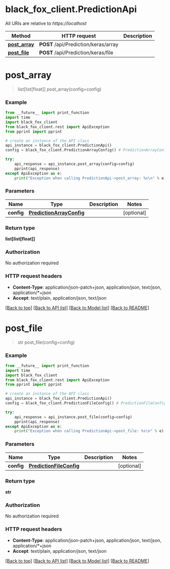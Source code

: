 # black_fox_client.PredictionApi

All URIs are relative to *https://localhost*

Method | HTTP request | Description
------------- | ------------- | -------------
[**post_array**](PredictionApi.md#post_array) | **POST** /api/Prediction/keras/array | 
[**post_file**](PredictionApi.md#post_file) | **POST** /api/Prediction/keras/file | 


# **post_array**
> list[list[float]] post_array(config=config)



### Example
```python
from __future__ import print_function
import time
import black_fox_client
from black_fox_client.rest import ApiException
from pprint import pprint

# create an instance of the API class
api_instance = black_fox_client.PredictionApi()
config = black_fox_client.PredictionArrayConfig() # PredictionArrayConfig |  (optional)

try:
    api_response = api_instance.post_array(config=config)
    pprint(api_response)
except ApiException as e:
    print("Exception when calling PredictionApi->post_array: %s\n" % e)
```

### Parameters

Name | Type | Description  | Notes
------------- | ------------- | ------------- | -------------
 **config** | [**PredictionArrayConfig**](PredictionArrayConfig.md)|  | [optional] 

### Return type

**list[list[float]]**

### Authorization

No authorization required

### HTTP request headers

 - **Content-Type**: application/json-patch+json, application/json, text/json, application/*+json
 - **Accept**: text/plain, application/json, text/json

[[Back to top]](#) [[Back to API list]](../README.md#documentation-for-api-endpoints) [[Back to Model list]](../README.md#documentation-for-models) [[Back to README]](../README.md)

# **post_file**
> str post_file(config=config)



### Example
```python
from __future__ import print_function
import time
import black_fox_client
from black_fox_client.rest import ApiException
from pprint import pprint

# create an instance of the API class
api_instance = black_fox_client.PredictionApi()
config = black_fox_client.PredictionFileConfig() # PredictionFileConfig |  (optional)

try:
    api_response = api_instance.post_file(config=config)
    pprint(api_response)
except ApiException as e:
    print("Exception when calling PredictionApi->post_file: %s\n" % e)
```

### Parameters

Name | Type | Description  | Notes
------------- | ------------- | ------------- | -------------
 **config** | [**PredictionFileConfig**](PredictionFileConfig.md)|  | [optional] 

### Return type

**str**

### Authorization

No authorization required

### HTTP request headers

 - **Content-Type**: application/json-patch+json, application/json, text/json, application/*+json
 - **Accept**: text/plain, application/json, text/json

[[Back to top]](#) [[Back to API list]](../README.md#documentation-for-api-endpoints) [[Back to Model list]](../README.md#documentation-for-models) [[Back to README]](../README.md)

